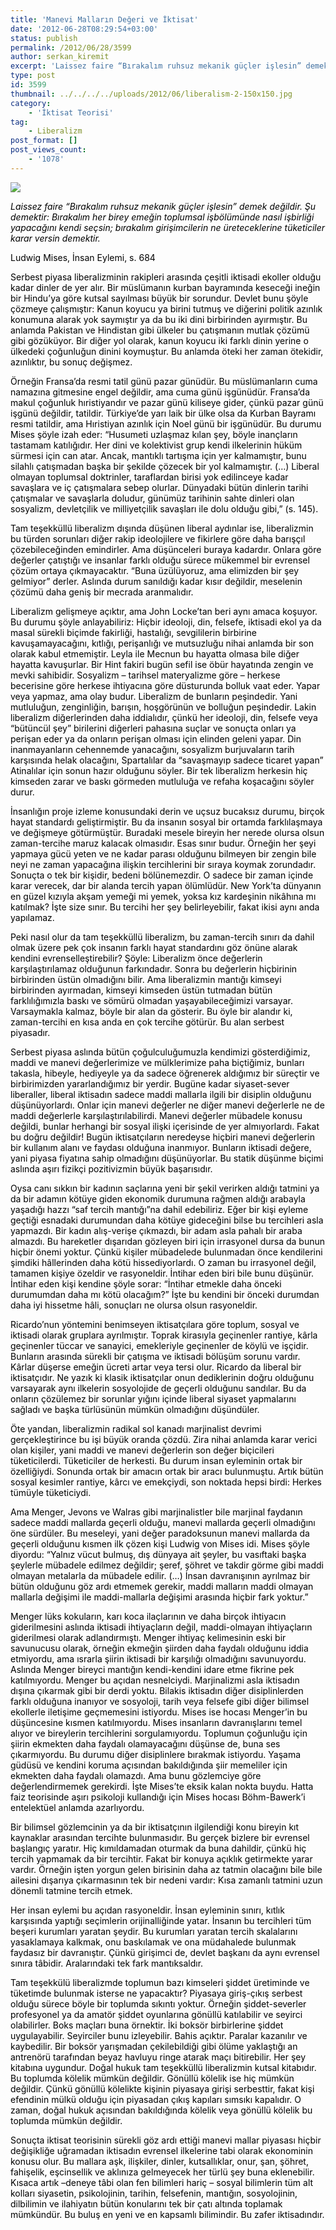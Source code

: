 ```yaml
---
title: 'Manevi Malların Değeri ve İktisat'
date: '2012-06-28T08:29:54+03:00'
status: publish
permalink: /2012/06/28/3599
author: serkan_kiremit
excerpt: 'Laissez faire “Bırakalım ruhsuz mekanik güçler işlesin” demek değildir. Şu demektir: Bırakalım her birey emeğin toplumsal işbölümünde nasıl işbirliği yapacağını kendi seçsin; bırakalım girişimcilerin ne üreteceklerine tüketiciler karar versin demektir. Ludwig Mises, İnsan Eylemi, s. 684'
type: post
id: 3599
thumbnail: ../../../../uploads/2012/06/liberalism-2-150x150.jpg
category:
    - 'İktisat Teorisi'
tag:
    - Liberalizm
post_format: []
post_views_count:
    - '1078'
---
```

![](http://img.ehowcdn.com/article-new/ehow/images/a06/s4/eu/commodities-used-cash-major-emergency_-800x800.jpg)

<span style="color: #000000;">*Laissez faire “Bırakalım ruhsuz mekanik güçler işlesin” demek değildir. Şu demektir: Bırakalım her birey emeğin toplumsal işbölümünde nasıl işbirliği yapacağını kendi seçsin; bırakalım girişimcilerin ne üreteceklerine tüketiciler karar versin demektir.*</span>

<span style="color: #000000;">Ludwig Mises, İnsan Eylemi, s. 684</span>

<span style="color: #000000;">Serbest piyasa liberalizminin rakipleri arasında çeşitli iktisadi ekoller olduğu kadar dinler de yer alır. Bir müslümanın kurban bayramında keseceği ineğin bir Hindu’ya göre kutsal sayılması büyük bir sorundur. Devlet bunu şöyle çözmeye çalışmıştır: </span><span style="color: #000000;">Kanun koyucu ya birini tutmuş ve diğerini politik azınlık konumuna alarak yok saymıştır ya da bu iki dini birbirinden ayırmıştır. Bu anlamda Pakistan ve Hindistan gibi ülkeler bu çatışmanın mutlak çözümü gibi gözüküyor. Bir diğer yol olarak, kanun koyucu iki farklı dinin yerine o ülkedeki çoğunluğun dinini koymuştur. Bu anlamda öteki her zaman ötekidir, azınlıktır, bu sonuç değişmez.</span>

<span style="color: #000000;">Örneğin Fransa’da resmi tatil günü pazar günüdür. Bu müslümanların cuma namazına gitmesine engel değildir, ama cuma günü işgünüdür. Fransa’da makul çoğunluk hıristiyandır ve pazar günü kiliseye gider, çünkü pazar günü işgünü değildir, tatildir. Türkiye’de yarı laik bir ülke olsa da Kurban Bayramı resmi tatildir, ama Hıristiyan azınlık için Noel günü bir işgünüdür. Bu durumu Mises şöyle izah eder: “Husumeti uzlaşmaz kılan şey, böyle inançların tastamam katılığıdır. Her dini ve kolektivist grup kendi ilkelerinin hüküm sürmesi için can atar. Ancak, mantıklı tartışma için yer kalmamıştır, bunu silahlı çatışmadan başka bir şekilde çözecek bir yol kalmamıştır. (…) Liberal olmayan toplumsal doktrinler, taraflardan birisi yok edilinceye kadar savaşlara ve iç çatışmalara sebep olurlar. Dünyadaki bütün dinlerin tarihi çatışmalar ve savaşlarla doludur, günümüz tarihinin sahte dinleri olan sosyalizm, devletçilik ve milliyetçilik savaşları ile dolu olduğu gibi,” (s. 145).</span>

<span style="color: #000000;">Tam teşekküllü liberalizm dışında düşünen liberal aydınlar ise, liberalizmin bu türden sorunları diğer rakip ideolojilere ve fikirlere göre daha barışçıl çözebileceğinden emindirler. Ama düşünceleri buraya kadardır. Onlara göre değerler çatıştığı ve insanlar farklı olduğu sürece mükemmel bir evrensel çözüm ortaya çıkmayacaktır. “Buna üzülüyoruz, ama elimizden bir şey gelmiyor” derler. Aslında durum sanıldığı kadar kısır değildir, meselenin çözümü daha geniş bir mecrada aranmalıdır.</span>

<span style="color: #000000;">Liberalizm gelişmeye açıktır, ama John Locke’tan beri aynı amaca koşuyor. Bu durumu şöyle anlayabiliriz: Hiçbir ideoloji, din, felsefe, iktisadi ekol ya da masal sürekli biçimde fakirliği, hastalığı, sevgililerin birbirine kavuşamayacağını, kıtlığı, perişanlığı ve mutsuzluğu nihai anlamda bir son olarak kabul etmemiştir. Leyla ile Mecnun bu hayatta olmasa bile diğer hayatta kavuşurlar. Bir Hint fakiri bugün sefil ise öbür hayatında zengin ve mevki sahibidir. Sosyalizm – tarihsel materyalizme göre – herkese becerisine göre herkese ihtiyacına göre düsturunda bolluk vaat eder. Yapar veya yapmaz, ama olay budur. Liberalizm de bunların peşindedir. Yani mutluluğun, zenginliğin, barışın, hoşgörünün ve bolluğun peşindedir. Lakin liberalizm diğerlerinden daha iddialıdır, çünkü her ideoloji, din, felsefe veya “bütüncül şey” birilerini diğerleri pahasına suçlar ve sonuçta onları ya perişan eder ya da onların perişan olması için elinden geleni yapar. Din inanmayanların cehennemde yanacağını, sosyalizm burjuvaların tarih karşısında helak olacağını, Spartalılar da “savaşmayıp sadece ticaret yapan” Atinalılar için sonun hazır olduğunu söyler. Bir tek liberalizm herkesin hiç kimseden zarar ve baskı görmeden mutluluğa ve refaha koşacağını söyler durur.</span>

<span style="color: #000000;">İnsanlığın proje izleme konusundaki derin ve uçsuz bucaksız durumu, birçok hayat standardı geliştirmiştir. Bu da insanın sosyal bir ortamda farklılaşmaya ve değişmeye götürmüştür. Buradaki mesele bireyin her nerede olursa olsun zaman-tercihe maruz kalacak olmasıdır. Esas sınır budur. Örneğin her şeyi yapmaya gücü yeten ve ne kadar parası olduğunu bilmeyen bir zengin bile neyi ne zaman yapacağına ilişkin tercihlerini bir sıraya koymak zorundadır. Sonuçta o tek bir kişidir, bedeni bölünemezdir. O sadece bir zaman içinde karar verecek, dar bir alanda tercih yapan ölümlüdür. New York’ta dünyanın en güzel kızıyla akşam yemeği mi yemek, yoksa kız kardeşinin nikâhına mı katılmak? İşte size sınır. Bu tercihi her şey belirleyebilir, fakat ikisi aynı anda yapılamaz.</span>

<span style="color: #000000;">Peki nasıl olur da tam teşekküllü liberalizm, bu zaman-tercih sınırı da dahil olmak üzere pek çok insanın farklı hayat standardını göz önüne alarak kendini evrenselleştirebilir? Şöyle: Liberalizm önce değerlerin karşılaştırılamaz olduğunun farkındadır. Sonra bu değerlerin hiçbirinin birbirinden üstün olmadığını bilir. Ama liberalizmin mantığı kimseyi birbirinden ayırmadan, kimseyi kimseden üstün tutmadan bütün farklılığımızla baskı ve sömürü olmadan yaşayabileceğimizi varsayar. Varsaymakla kalmaz, böyle bir alan da gösterir. Bu öyle bir alandır ki, zaman-tercihi en kısa anda en çok tercihe götürür. Bu alan serbest piyasadır.</span>

<span style="color: #000000;">Serbest piyasa aslında bütün çoğulculuğumuzla kendimizi gösterdiğimiz, maddi ve manevi değerlerimize ve mülklerimize paha biçtiğimiz, bunları takasla, hibeyle, hediyeyle ya da sadece öğrenerek aldığımız bir süreçtir ve birbirimizden yararlandığımız bir yerdir. Bugüne kadar siyaset-sever liberaller, liberal iktisadın sadece maddi mallarla ilgili bir disiplin olduğunu düşünüyorlardı. Onlar için manevi değerler ne diğer manevi değerlerle ne de maddi değerlerle karşılaştırılabilirdi. Manevi değerler mübadele konusu değildi, bunlar herhangi bir sosyal ilişki içerisinde de yer almıyorlardı. Fakat bu doğru değildir! Bugün iktisatçıların neredeyse hiçbiri manevi değerlerin bir kullanım alanı ve faydası olduğuna inanmıyor. Bunların iktisadi değere, yani piyasa fiyatına sahip olmadığını düşünüyorlar. Bu statik düşünme biçimi aslında aşırı fizikçi pozitivizmin büyük başarısıdır.</span>

<span style="color: #000000;">Oysa canı sıkkın bir kadının saçlarına yeni bir şekil verirken aldığı tatmini ya da bir adamın kötüye giden ekonomik durumuna rağmen aldığı arabayla yaşadığı hazzı “saf tercih mantığı”na dahil edebiliriz. Eğer bir kişi eyleme geçtiği esnadaki durumundan daha kötüye gideceğini bilse bu tercihleri asla yapmazdı. Bir kadın alış-verişe çıkmazdı, bir adam asla pahalı bir araba almazdı. Bu hareketler dışarıdan gözleyen biri için irrasyonel dursa da bunun hiçbir önemi yoktur. Çünkü kişiler mübadelede bulunmadan önce kendilerini şimdiki hâllerinden daha kötü hissediyorlardı. O zaman bu irrasyonel değil, tamamen kişiye özeldir ve rasyoneldir. İntihar eden biri bile bunu düşünür. İntihar eden kişi kendine şöyle sorar: “İntihar etmekle daha önceki durumumdan daha mı kötü olacağım?” İşte bu kendini bir önceki durumdan daha iyi hissetme hâli, sonuçları ne olursa olsun rasyoneldir.</span>

<span style="color: #000000;">Ricardo’nun yöntemini benimseyen iktisatçılara göre toplum, sosyal ve iktisadi olarak gruplara ayrılmıştır. Toprak kirasıyla geçinenler rantiye, kârla geçinenler tüccar ve sanayici, emekleriyle geçinenler de köylü ve işçidir. Bunların arasında sürekli bir çatışma ve iktisadi bölüşüm sorunu vardır. Kârlar düşerse emeğin ücreti artar veya tersi olur. Ricardo da liberal bir iktisatçıdır. Ne yazık ki klasik iktisatçılar onun dediklerinin doğru olduğunu varsayarak aynı ilkelerin sosyolojide de geçerli olduğunu sandılar. Bu da onların çözülemez bir sorunlar yığını içinde liberal siyaset yapmalarını sağladı ve başka türlüsünün mümkün olmadığını düşündüler.</span>

<span style="color: #000000;">Öte yandan, liberalizmin radikal sol kanadı marjinalist devrimi gerçekleştirince bu işi büyük oranda çözdü. Zira nihai anlamda karar verici olan kişiler, yani maddi ve manevi değerlerin son değer biçicileri tüketicilerdi. Tüketiciler de herkesti. Bu durum insan eyleminin ortak bir özelliğiydi. Sonunda ortak bir amacın ortak bir aracı bulunmuştu. Artık bütün sosyal kesimler rantiye, kârcı ve emekçiydi, son noktada hepsi birdi: Herkes tümüyle tüketiciydi.</span>

<span style="color: #000000;">Ama Menger, Jevons ve Walras gibi marjinalistler bile marjinal faydanın sadece maddi mallarda geçerli olduğu, manevi mallarda geçerli olmadığını öne sürdüler. Bu meseleyi, yani değer paradoksunun manevi mallarda da geçerli olduğunu kısmen ilk çözen kişi Ludwig von Mises idi. Mises şöyle diyordu: “Yalnız vücut bulmuş, dış dünyaya ait şeyler, bu vasıftaki başka şeylerle mübadele edilmez değildir; şeref, şöhret ve takdir görme gibi maddi olmayan metalarla da mübadele edilir. (…) İnsan davranışının ayrılmaz bir bütün olduğunu göz ardı etmemek gerekir, maddi malların maddi olmayan mallarla değişimi ile maddi-mallarla değişimi arasında hiçbir fark yoktur.”</span>

<span style="color: #000000;">Menger lüks kokuların, karı koca ilaçlarının ve daha birçok ihtiyacın giderilmesini aslında iktisadi ihtiyaçların değil, maddi-olmayan ihtiyaçların giderilmesi olarak adlandırmıştı. Menger ihtiyaç kelimesinin eski bir savunucusu olarak, örneğin ekmeğin şiirden daha faydalı olduğunu iddia etmiyordu, ama ısrarla şiirin iktisadi bir karşılığı olmadığını savunuyordu. Aslında Menger bireyci mantığın kendi-kendini idare etme fikrine pek katılmıyordu. Menger bu açıdan nesnelciydi. Marjinalizmi asla iktisadın dışına çıkarmak gibi bir derdi yoktu. Bilakis iktisadın diğer disiplinlerden farklı olduğuna inanıyor ve sosyoloji, tarih veya felsefe gibi diğer bilimsel ekollerle iletişime geçmemesini istiyordu. Mises ise hocası Menger’in bu düşüncesine kısmen katılmıyordu. Mises insanların davranışlarını temel alıyor ve bireylerin tercihlerini sorgulamıyordu. Toplumun çoğunluğu için şiirin ekmekten daha faydalı olamayacağını düşünse de, buna ses çıkarmıyordu. Bu durumu diğer disiplinlere bırakmak istiyordu. Yaşama güdüsü ve kendini koruma açısından bakıldığında şiir memeliler için ekmekten daha faydalı olamazdı. Ama bunu gözlemciye göre değerlendirmemek gerekirdi. İşte Mises’te eksik kalan nokta buydu. Hatta faiz teorisinde aşırı psikoloji kullandığı için Mises hocası Böhm-Bawerk’i entelektüel anlamda azarlıyordu.</span>

<span style="color: #000000;">Bir bilimsel gözlemcinin ya da bir iktisatçının ilgilendiği konu bireyin kıt kaynaklar arasından tercihte bulunmasıdır. Bu gerçek bizlere bir evrensel başlangıç yaratır. Hiç kımıldamadan oturmak da buna dahildir, çünkü hiç tercih yapmamak da bir tercihtir. Fakat bir konuya açıklık getirmekte yarar vardır. Örneğin işten yorgun gelen birisinin daha az tatmin olacağını bile bile ailesini dışarıya çıkarmasının tek bir nedeni vardır: Kısa zamanlı tatmini uzun dönemli tatmine tercih etmek.</span>

<span style="color: #000000;">Her insan eylemi bu açıdan rasyoneldir. İnsan eyleminin sınırı, kıtlık karşısında yaptığı seçimlerin orijinalliğinde yatar. İnsanın bu tercihleri tüm beşeri kurumları yaratan şeydir. Bu kurumları yaratan tercih skalalarını yasaklamaya kalkmak, onu baskılamak ve ona müdahalede bulunmak faydasız bir davranıştır. Çünkü girişimci de, devlet başkanı da aynı evrensel sınıra tâbidir. Aralarındaki tek fark mantıksaldır.</span>

<span style="color: #000000;">Tam teşekkülü liberalizmde toplumun bazı kimseleri şiddet üretiminde ve tüketimde bulunmak isterse ne yapacaktır? Piyasaya giriş-çıkış serbest olduğu sürece böyle bir toplumda sıkıntı yoktur. Örneğin şiddet-severler profesyonel ya da amatör şiddet oyunlarına gönüllü katılabilir ve seyirci olabilirler. Boks maçları buna örnektir. İki boksör birbirlerine şiddet uygulayabilir. Seyirciler bunu izleyebilir. Bahis açıktır. Paralar kazanılır ve kaybedilir. Bir boksör yarışmadan çekilebildiği gibi ölüme yaklaştığı an antrenörü tarafından beyaz havluyu ringe atarak maçı bitirebilir. Her şey kitabına uygundur. Doğal hukuk tam teşekküllü liberalizmin kutsal kitabıdır. Bu toplumda kölelik mümkün değildir. Gönüllü kölelik ise hiç mümkün değildir. Çünkü gönüllü kölelikte kişinin piyasaya girişi serbesttir, fakat kişi efendinin mülkü olduğu için piyasadan çıkış kapıları sımsıkı kapalıdır. O zaman, doğal hukuk açısından bakıldığında kölelik veya gönüllü kölelik bu toplumda mümkün değildir.</span>

<span style="color: #000000;">Sonuçta iktisat teorisinin sürekli göz ardı ettiği manevi mallar piyasası hiçbir değişikliğe uğramadan iktisadın evrensel ilkelerine tabi olarak ekonominin konusu olur. Bu mallara aşk, ilişkiler, dinler, kutsallıklar, onur, şan, şöhret, fahişelik, eşcinsellik ve aklınıza gelmeyecek her türlü şey buna eklenebilir. Kısaca artık –deneye tâbi olan fen bilimleri hariç – sosyal bilimlerin tüm alt kolları siyasetin, psikolojinin, tarihin, felsefenin, mantığın, sosyolojinin, dilbilimin ve ilahiyatın bütün konularını tek bir çatı altında toplamak mümkündür. Bu buluş en yeni ve en kapsamlı bilimindir. Bu zafer iktisadındır. </span>